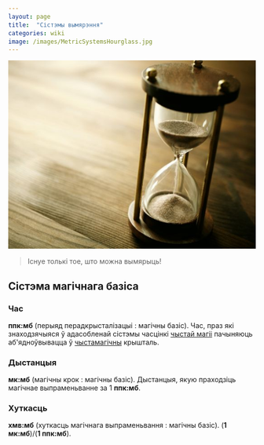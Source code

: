 ```yaml
---
layout: page
title:  "Сістэмы вымярэння"
categories: wiki
image: /images/MetricSystemsHourglass.jpg
---
```

![Random hourglass image](/images/MetricSystemsHourglass.jpg)

<blockquote>
Існуе толькі тое, што можна вымярыць!
</blockquote>

## Сістэма магічнага базіса
### Час
**ппк:мб** (перыяд перадкрысталізацыі : магічны базіс). Час, праз які знаходзячыяся ў адасобленай сістэмы часцінкі [чыстай магіі][PureMagic] пачыняюць аб'ядноўвывацца ў [чыстамагічны][PureMagic] крышталь.

### Дыстанцыя
**мк:мб** (магічны крок : магічны базіс). Дыстанцыя, якую праходзіць магічнае выпраменьванне за 1 **ппк:мб**.

### Хуткасць
**хмв:мб** (хуткасць магічнага выпраменьвання : магічны базіс). (**1 мк:мб**)/(**1 ппк:мб**).

[PureMagic]: ./PureMagic.html
